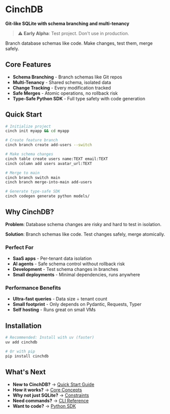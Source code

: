 # CinchDB

**Git-like SQLite with schema branching and multi-tenancy**

> ⚠️ **Early Alpha**: Test project. Don't use in production.

Branch database schemas like code. Make changes, test them, merge safely.

## Core Features

- **Schema Branching** - Branch schemas like Git repos
- **Multi-Tenancy** - Shared schema, isolated data  
- **Change Tracking** - Every modification tracked
- **Safe Merges** - Atomic operations, no rollback risk
- **Type-Safe Python SDK** - Full type safety with code generation

## Quick Start

```bash
# Initialize project
cinch init myapp && cd myapp

# Create feature branch  
cinch branch create add-users --switch

# Make schema changes
cinch table create users name:TEXT email:TEXT
cinch column add users avatar_url:TEXT

# Merge to main
cinch branch switch main
cinch branch merge-into-main add-users

# Generate type-safe SDK
cinch codegen generate python models/
```

## Why CinchDB?

**Problem**: Database schema changes are risky and hard to test in isolation.

**Solution**: Branch schemas like code. Test changes safely, merge atomically.

### Perfect For
- **SaaS apps** - Per-tenant data isolation  
- **AI agents** - Safe schema control without rollback risk
- **Development** - Test schema changes in branches
- **Small deployments** - Minimal dependencies, runs anywhere

### Performance Benefits  
- **Ultra-fast queries** - Data size ÷ tenant count
- **Small footprint** - Only depends on Pydantic, Requests, Typer
- **Self hosting** - Runs great on small VMs

## Installation

```bash
# Recommended: Install with uv (faster)
uv add cinchdb

# Or with pip
pip install cinchdb
```

## What's Next

- **New to CinchDB?** → [Quick Start Guide](getting-started/quickstart.md)
- **How it works?** → [Core Concepts](getting-started/concepts.md)
- **Why not just SQLite?** → [Constraints](concepts/constraints.md)
- **Need commands?** → [CLI Reference](cli/index.md)
- **Want to code?** → [Python SDK](python-sdk/index.md)